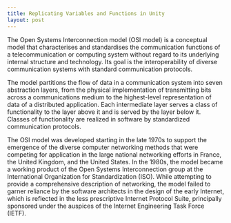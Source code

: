 ```yaml
---
title: Replicating Variables and Functions in Unity
layout: post
---
```


The Open Systems Interconnection model (OSI model) is a conceptual model that characterises and standardises the communication functions of a telecommunication or computing system without regard to its underlying internal structure and technology. Its goal is the interoperability of diverse communication systems with standard communication protocols.

The model partitions the flow of data in a communication system into seven abstraction layers, from the physical implementation of transmitting bits across a communications medium to the highest-level representation of data of a distributed application. Each intermediate layer serves a class of functionality to the layer above it and is served by the layer below it. Classes of functionality are realized in software by standardized communication protocols.

The OSI model was developed starting in the late 1970s to support the emergence of the diverse computer networking methods that were competing for application in the large national networking efforts in France, the United Kingdom, and the United States. In the 1980s, the model became a working product of the Open Systems Interconnection group at the International Organization for Standardization (ISO). While attempting to provide a comprehensive description of networking, the model failed to garner reliance by the software architects in the design of the early Internet, which is reflected in the less prescriptive Internet Protocol Suite, principally sponsored under the auspices of the Internet Engineering Task Force (IETF).
